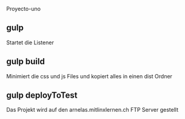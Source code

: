 Proyecto-uno

## gulp
Startet die Listener

## gulp build
Minimiert die css und js Files und kopiert alles in einen dist Ordner

## gulp deployToTest
Das Projekt wird auf den arnelas.mitlinxlernen.ch FTP Server gestellt